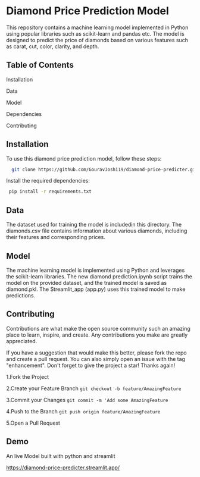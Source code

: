 
# Diamond Price Prediction Model

This repository contains a machine learning model implemented in Python using popular libraries such as scikit-learn and pandas etc. The model is designed to predict the price of diamonds based on various features such as carat, cut, color, clarity, and depth.

## Table of Contents ##  

Installation  

Data 

Model 

Dependencies 
 
Contributing 

## Installation

To use this diamond price prediction model, follow these steps:

```bash
  git clone https://github.com/GouravJoshi19/diamond-price-predicter.git

```

Install the required dependencies:
```bash
 pip install -r requirements.txt
```
## Data
The dataset used for training the model is includedin this directory. The diamonds.csv file contains information about various diamonds, including their features and corresponding prices.
## Model
The machine learning model is implemented using Python and leverages the scikit-learn libraries. The new diamond prediction.ipynb script trains the model on the provided dataset, and the trained model is saved as diamond.pkl. The Streamlit_app (app.py) uses this trained model to make predictions.
## Contributing

Contributions are what make the open source community such an amazing place to learn, inspire, and create. Any contributions you make are greatly appreciated.

If you have a suggestion that would make this better, please fork the repo and create a pull request. You can also simply open an issue with the tag "enhancement". Don't forget to give the project a star! Thanks again!

1.Fork the Project 

2.Create your Feature Branch ```git checkout -b feature/AmazingFeature``` 

3.Commit your Changes 
 ```git commit -m 'Add some AmazingFeature``` 
 
4.Push to the Branch ```git push origin feature/AmazingFeature``` 

5.Open a Pull Request

## Demo
An live Model built with python and streamlit

https://diamond-price-predicter.streamlit.app/


